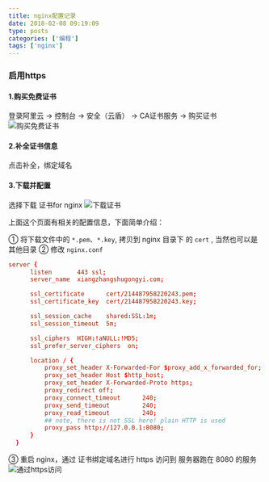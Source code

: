 ```yaml
---
title: nginx配置记录
date: 2018-02-08 09:19:09
type: posts
categories: ['编程']
tags: ['nginx']
---
```

### 启用https

<!--more-->

#### 1.购买免费证书
登录阿里云 -> 控制台 -> 安全（云盾） -> CA证书服务 -> 购买证书
![购买免费证书](http://img.saodiyang.com/Fr8xZ-Z1ylYPcoN1PCTk_5SDm6TM.png)


#### 2.补全证书信息
点击补全，绑定域名

#### 3.下载并配置
选择下载 证书for nginx
![下载证书](http://img.saodiyang.com/FnMUOU4IZY2ZbMZcqggp4v7JHtej.png)

上面这个页面有相关的配置信息，下面简单介绍：

① 将下载文件中的 `*.pem`、`*.key`, 拷贝到 nginx 目录下 的 `cert` , 当然也可以是其他目录
② 修改 `nginx.conf`
```conf
server {
      listen       443 ssl;
      server_name  xiangzhangshugongyi.com;

      ssl_certificate      cert/214487958220243.pem;
      ssl_certificate_key  cert/214487958220243.key;

      ssl_session_cache    shared:SSL:1m;
      ssl_session_timeout  5m;

      ssl_ciphers  HIGH:!aNULL:!MD5;
      ssl_prefer_server_ciphers  on;

      location / {
          proxy_set_header X-Forwarded-For $proxy_add_x_forwarded_for;
          proxy_set_header Host $http_host;
          proxy_set_header X-Forwarded-Proto https;
          proxy_redirect off;
          proxy_connect_timeout      240;
          proxy_send_timeout         240;
          proxy_read_timeout         240;
          ## note, there is not SSL here! plain HTTP is used
          proxy_pass http://127.0.0.1:8080;
      }
  }
```
③ 重启 nginx，通过 证书绑定域名进行 https 访问到 服务器跑在 8080 的服务
![通过https访问](http://img.saodiyang.com/FtTXB9QIYoZOlPFKsGg-ImxbL58N.png)
